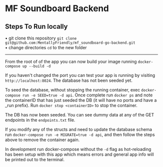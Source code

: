 # MF Soundboard Backend

## Steps To Run locally

• git clone this repository `git clone git@github.com:MentallyFriendly/mf_soundboard-go-backend.git`  
• change directories `cd` to the new folder   

---

From the root of of the app you can now build your image running `docker-compose up --build -d` 

If you haven't changed the port you can test your app is running by visiting `http://localhost:8024`. The database has not been seeded yet.  

To seed the database, without stopping the running container, exec `docker-compose run -e SEED=true -d api`. Once complete run `docker ps` and note the containerID that has just seeded the DB (it will have no ports and have a _run prefix). Run `docker stop <containerID>` to stop the container.  

The DB has now been seeded. You can see dummy data at any of the GET endpoints in the `endpoints.txt` file.   

If you modify any of the structs and need to update the database schema run `docker-compose run -e MIGRATE=true -d api`, and then follow the steps above to remove the container again.  

In development run docker-compose without the `-d` flag as hot-reloading has been setup with this app which means errors and general app info will be printed out to the terminal.

